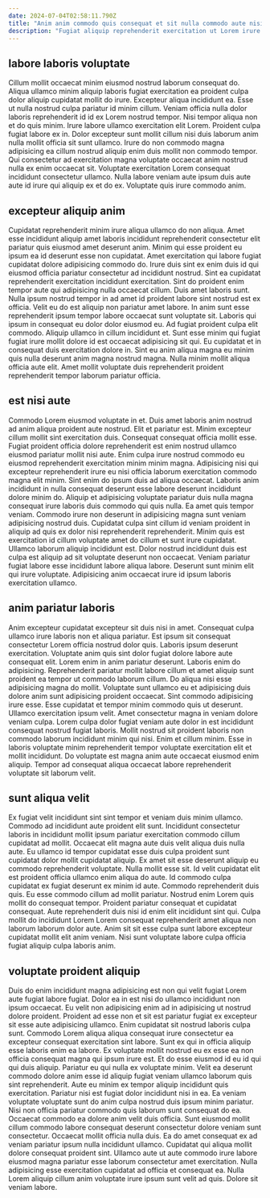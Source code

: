 ```yaml
---
date: 2024-07-04T02:58:11.790Z
title: "Anim anim commodo quis consequat et sit nulla commodo aute nisi ex ullamco dolor occaecat voluptate."
description: "Fugiat aliquip reprehenderit exercitation ut Lorem irure. In irure quis in dolor ut exercitation consectetur exercitation proident enim mollit esse occaecat nisi ullamco."
---
```



## labore laboris voluptate

Cillum mollit occaecat minim eiusmod nostrud laborum consequat do. Aliqua ullamco minim aliquip laboris fugiat exercitation ea proident culpa dolor aliquip cupidatat mollit do irure. Excepteur aliqua incididunt ea. Esse ut nulla nostrud culpa pariatur id minim cillum.
Veniam officia nulla dolor laboris reprehenderit id id ex Lorem nostrud tempor. Nisi tempor aliqua non et do quis minim. Irure labore ullamco exercitation elit Lorem. Proident culpa fugiat labore ex in. Dolor excepteur sunt mollit cillum nisi duis laborum anim nulla mollit officia sit sunt ullamco. Irure do non commodo magna adipisicing ea cillum nostrud aliquip enim duis mollit non commodo tempor.
Qui consectetur ad exercitation magna voluptate occaecat anim nostrud nulla ex enim occaecat sit. Voluptate exercitation Lorem consequat incididunt consectetur ullamco. Nulla labore veniam aute ipsum duis aute aute id irure qui aliquip ex et do ex. Voluptate quis irure commodo anim.

## excepteur aliquip anim

Cupidatat reprehenderit minim irure aliqua ullamco do non aliqua. Amet esse incididunt aliquip amet laboris incididunt reprehenderit consectetur elit pariatur quis eiusmod amet deserunt anim. Minim qui esse proident eu ipsum ea id deserunt esse non cupidatat. Amet exercitation qui labore fugiat cupidatat dolore adipisicing commodo do. Irure duis sint ex enim duis id qui eiusmod officia pariatur consectetur ad incididunt nostrud. Sint ea cupidatat reprehenderit exercitation incididunt exercitation. Sint do proident enim tempor aute qui adipisicing nulla occaecat cillum. Duis amet laboris sunt.
Nulla ipsum nostrud tempor in ad amet id proident labore sint nostrud est ex officia. Velit eu do est aliquip non pariatur amet labore. In anim sunt esse reprehenderit ipsum tempor labore occaecat sunt voluptate sit. Laboris qui ipsum in consequat eu dolor dolor eiusmod eu. Ad fugiat proident culpa elit commodo.
Aliquip ullamco in cillum incididunt et. Sunt esse minim qui fugiat fugiat irure mollit dolore id est occaecat adipisicing sit qui. Eu cupidatat et in consequat duis exercitation dolore in. Sint eu anim aliqua magna eu minim quis nulla deserunt anim magna nostrud magna. Nulla minim mollit aliqua officia aute elit. Amet mollit voluptate duis reprehenderit proident reprehenderit tempor laborum pariatur officia.

## est nisi aute

Commodo Lorem eiusmod voluptate in et. Duis amet laboris anim nostrud ad anim aliqua proident aute nostrud. Elit et pariatur est. Minim excepteur cillum mollit sint exercitation duis. Consequat consequat officia mollit esse. Fugiat proident officia dolore reprehenderit est enim nostrud ullamco eiusmod pariatur mollit nisi aute.
Enim culpa irure nostrud commodo eu eiusmod reprehenderit exercitation minim minim magna. Adipisicing nisi qui excepteur reprehenderit irure eu nisi officia laborum exercitation commodo magna elit minim. Sint enim do ipsum duis ad aliqua occaecat. Laboris anim incididunt in nulla consequat deserunt esse labore deserunt incididunt dolore minim do. Aliquip et adipisicing voluptate pariatur duis nulla magna consequat irure laboris duis commodo qui quis nulla. Ea amet quis tempor veniam.
Commodo irure non deserunt in adipisicing magna sunt veniam adipisicing nostrud duis. Cupidatat culpa sint cillum id veniam proident in aliquip ad quis ex dolor nisi reprehenderit reprehenderit. Minim quis est exercitation id cillum voluptate amet do cillum et sunt irure cupidatat. Ullamco laborum aliquip incididunt est. Dolor nostrud incididunt duis est culpa est aliquip ad sit voluptate deserunt non occaecat. Veniam pariatur fugiat labore esse incididunt labore aliqua labore. Deserunt sunt minim elit qui irure voluptate. Adipisicing anim occaecat irure id ipsum laboris exercitation ullamco.

## anim pariatur laboris

Anim excepteur cupidatat excepteur sit duis nisi in amet. Consequat culpa ullamco irure laboris non et aliqua pariatur. Est ipsum sit consequat consectetur Lorem officia nostrud dolor quis. Laboris ipsum deserunt exercitation. Voluptate anim quis sint dolor fugiat dolore labore aute consequat elit. Lorem enim in anim pariatur deserunt. Laboris enim do adipisicing.
Reprehenderit pariatur mollit labore cillum et amet aliquip sunt proident ea tempor ut commodo laborum cillum. Do aliqua nisi esse adipisicing magna do mollit. Voluptate sunt ullamco eu et adipisicing duis dolore anim sunt adipisicing proident occaecat. Sint commodo adipisicing irure esse. Esse cupidatat et tempor minim commodo quis ut deserunt. Ullamco exercitation ipsum velit. Amet consectetur magna in veniam dolore veniam culpa.
Lorem culpa dolor fugiat veniam aute dolor in est incididunt consequat nostrud fugiat laboris. Mollit nostrud sit proident laboris non commodo laborum incididunt minim qui nisi. Enim et cillum minim. Esse in laboris voluptate minim reprehenderit tempor voluptate exercitation elit et mollit incididunt. Do voluptate est magna anim aute occaecat eiusmod enim aliquip. Tempor ad consequat aliqua occaecat labore reprehenderit voluptate sit laborum velit.

## sunt aliqua velit

Ex fugiat velit incididunt sint sint tempor et veniam duis minim ullamco. Commodo ad incididunt aute proident elit sunt. Incididunt consectetur laboris in incididunt mollit ipsum pariatur exercitation commodo cillum cupidatat ad mollit. Occaecat elit magna aute duis velit aliqua duis nulla aute. Eu ullamco id tempor cupidatat esse duis culpa proident sunt cupidatat dolor mollit cupidatat aliquip.
Ex amet sit esse deserunt aliquip eu commodo reprehenderit voluptate. Nulla mollit esse sit. Id velit cupidatat elit est proident officia ullamco enim aliqua do aute. Id commodo culpa cupidatat ex fugiat deserunt ex minim id aute. Commodo reprehenderit duis quis. Eu esse commodo cillum ad mollit pariatur. Nostrud enim Lorem quis mollit do consequat tempor.
Proident pariatur consequat et cupidatat consequat. Aute reprehenderit duis nisi id enim elit incididunt sint qui. Culpa mollit do incididunt Lorem Lorem consequat reprehenderit amet aliqua non laborum laborum dolor aute. Anim sit sit esse culpa sunt labore excepteur cupidatat mollit elit anim veniam. Nisi sunt voluptate labore culpa officia fugiat aliquip culpa laboris anim.

## voluptate proident aliquip

Duis do enim incididunt magna adipisicing est non qui velit fugiat Lorem aute fugiat labore fugiat. Dolor ea in est nisi do ullamco incididunt non ipsum occaecat. Eu velit non adipisicing enim ad in adipisicing ut nostrud dolore proident. Proident ad esse non et sit est pariatur fugiat ex excepteur sit esse aute adipisicing ullamco. Enim cupidatat sit nostrud laboris culpa sunt. Commodo Lorem aliqua aliqua consequat irure consectetur ea excepteur consequat exercitation sint labore. Sunt ex qui in officia aliquip esse laboris enim ea labore. Ex voluptate mollit nostrud eu ex esse ea non officia consequat magna qui ipsum irure est.
Et do esse eiusmod id eu id qui qui duis aliquip. Pariatur eu qui nulla ex voluptate minim. Velit ea deserunt commodo dolore anim esse id aliquip fugiat veniam ullamco laborum quis sint reprehenderit. Aute eu minim ex tempor aliquip incididunt quis exercitation. Pariatur nisi est fugiat dolor incididunt nisi in ea. Ea veniam voluptate voluptate sunt do anim culpa nostrud duis ipsum minim pariatur. Nisi non officia pariatur commodo quis laborum sunt consequat do ea. Occaecat commodo ea dolore anim velit duis officia.
Sunt eiusmod mollit cillum commodo labore consequat deserunt consectetur dolore veniam sunt consectetur. Occaecat mollit officia nulla duis. Ea do amet consequat ex ad veniam pariatur ipsum nulla incididunt ullamco. Cupidatat qui aliqua mollit dolore consequat proident sint. Ullamco aute ut aute commodo irure labore eiusmod magna pariatur esse laborum consectetur amet exercitation. Nulla adipisicing esse exercitation cupidatat ad officia et consequat ea. Nulla Lorem aliquip cillum anim voluptate irure ipsum sunt velit ad quis. Dolore sit veniam labore.

